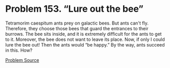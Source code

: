 # Problem 153. “Lure out the bee”

Tetramorim caespitum ants prey on galactic bees. But ants can't fly. Therefore, they choose those bees that guard the entrances to their burrows. The bee sits inside, and it is extremely difficult for the ants to get to it. Moreover, the bee does not want to leave its place. Now, if only I could lure the bee out! Then the ants would “be happy.” By the way, ants succeed in this. How?

[Problem Source](https://www.trizland.ru/tasks/1798/)